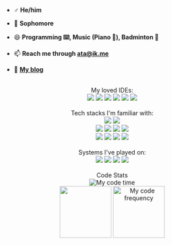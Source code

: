 <!-- <p align="center">
  <img width="150px" src="https://avatars.githubusercontent.com/u/62269186?v=4" align="center" alt="Avatar">
  <h2 align="center">
    <a href="https://.top">Anotia</a>
  </h2>
  <p align="center">
    That isn't bug, just an unexpected feature.
  </p>
</p> -->

- ♂ **He/him**

- 📖 **Sophomore**

- 😄 **Programming ⌨️, Music (Piano 🎹), Badminton 🏸**

- 📫 **Reach me through [ata@ik.me](mailto:ata@ik.me)**

- 💬 **[My blog](https://blog.anotia.top)**

<p align="center">
  <br />
  My loved IDEs:
  <br />
  <img src="https://img.shields.io/badge/-VS%20Code-007ACC?logo=visual%20studio%20code&logoColor=white&style=for-the-badge" />
  <img src="https://img.shields.io/badge/-WebStorm-000000?logo=webstorm&logoColor=white&style=for-the-badge" />
  <img src="https://img.shields.io/badge/-GoLand-000000?logo=goland&logoColor=white&style=for-the-badge" />
  <img src="https://img.shields.io/badge/-DataGrip-000000?logo=datagrip&logoColor=white&style=for-the-badge" />
  <img src="https://img.shields.io/badge/-IntelliJ%20IDEA-000000?logo=intellij%20idea&logoColor=white&style=for-the-badge" />
  <img src="https://img.shields.io/badge/-CLion-000000?logo=clion&logoColor=white&style=for-the-badge" />

  <br />
  <br />
  Tech stacks I'm familiar with:
  <br />
  <img src="https://img.shields.io/badge/-PostgreSQL-4169E1?logo=postgresql&logoColor=white&style=for-the-badge" />
  <img src="https://img.shields.io/badge/-Redis-DC382D?logo=redis&logoColor=white&style=for-the-badge" />
  <br />
  <img src="https://img.shields.io/badge/-Vue.js-4FC08D?logo=vue.js&logoColor=white&style=for-the-badge" />
  <img src="https://img.shields.io/badge/-NestJS-E0234E?logo=nestjs&logoColor=white&style=for-the-badge" />
  <img src="https://img.shields.io/badge/-Nuxt.js-00DC82?logo=nuxt.js&logoColor=white&style=for-the-badge" />
  <img src="https://img.shields.io/badge/-Tailwind%20CSS-06B6D4?logo=tailwind%20CSS&logoColor=white&style=for-the-badge" />
  <br />
  <img src="https://img.shields.io/badge/-JavaScript-F7DF1E?logo=javascript&logoColor=white&style=for-the-badge" />
  <img src="https://img.shields.io/badge/-TypeScript-3178C6?logo=typescript&logoColor=white&style=for-the-badge" />
  <img src="https://img.shields.io/badge/-Go-00ADD8?logo=go&logoColor=white&style=for-the-badge" />
  <img src="https://img.shields.io/badge/-GraphQL-E10098?logo=graphql&logoColor=white&style=for-the-badge" />
  <br />
  <br />
  Systems I've played on:
  <br />
  <img src="https://img.shields.io/badge/-Windows-0078D4?logo=windows&logoColor=white&style=for-the-badge" />
  <img src="https://img.shields.io/badge/-Linux-A81D33?logo=linux&logoColor=white&style=for-the-badge" />
  <img src="https://img.shields.io/badge/-macOS-000000?logo=macos&logoColor=white&style=for-the-badge" />
  <img src="https://img.shields.io/badge/-Android-3DDC84?logo=android&logoColor=white&style=for-the-badge" />

  <br />
  <br />
  Code Stats
  <br />

  <img src="https://wakatime.com/badge/user/c98806ef-7db6-41f3-8769-dd3f17b38c0a.svg" alt="My code time">
  
  <br/>
  
  <img height="120px" src="https://github-readme-stats.vercel.app/api?username=AnotiaWang&count_private=true&hide_title=true&include_all_commits=true&show_icons=true&layout=compact">
  
  <img height="120px" src="https://github-readme-stats.vercel.app/api/wakatime?username=anotia&langs_count=8&layout=compact" alt="My code frequency">
  
</p>

<!-- ---

## 🔧 Projects I'm mainly working on:

- **[AliYunPanBot](https://blog.anotia.top/archives/alibot)**: Collects submissions of resources from [Aliyun Drive](https://www.aliyundrive.com), and publishes qualified ones to channel. It also supports searching, collecting and reporting resources via Inline Mode. It has embodied over 10,000 entries, and handles thousands of search queries per day.

- **[Catbox_Uploader_Bot](https://github.com/AnotiaWang/TG_Catbox_Uploader)**: Simple bot that can upload your Telegram files to the storage service Catbox and Litterbox.

- **[AntiChannelSpammersBot](https://github.com/AnotiaWang/AntiChannelSpammersBot)**: Bot that can delete messages from users appearing as channels. Also supports messages from anonymous admins and from the linked channels.

- **[Animenz Sheets](https://animenz.anotia.top)**:
  - [![](https://data.jsdelivr.com/v1/package/gh/AnotiaWang/animenz/badge)](https://www.jsdelivr.com/package/gh/AnotiaWang/animenz) 
  - A website that collects [Animenz](https://space.bilibili.com/6075139/) piano sheets from the Internet. -->

